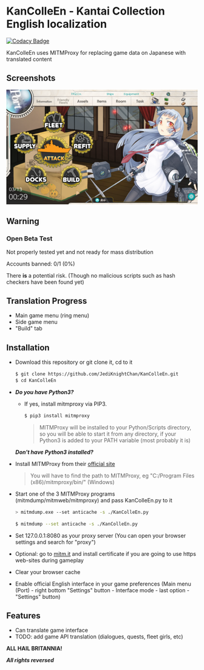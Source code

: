 # KanColleEn - Kantai Collection English localization

[![Codacy Badge](https://api.codacy.com/project/badge/Grade/2efe0aa618504afc8a2943f90d9975e9)](https://app.codacy.com/app/JediKnightChan/KanColleEn?utm_source=github.com&utm_medium=referral&utm_content=JediKnightChan/KanColleEn&utm_campaign=Badge_Grade_Dashboard)

KanColleEn uses MITMProxy for replacing game data on Japanese with translated content

## Screenshots

![Preview 1](./screenshots/1.png)

## Warning

### Open Beta Test

Not properly tested yet and not ready for mass distribution

Accounts banned: 0/1 (0%)

There **is** a potential risk. (Though no malicious
scripts such as hash checkers have been found yet)

## Translation Progress

-   Main game menu (ring menu)
-   Side game menu
-   "Build" tab

## Installation

-   Download this repository or git clone it, cd to it

    ```sh
    $ git clone https://github.com/JediKnightChan/KanColleEn.git
    $ cd KanColleEn
    ```

-   ***Do you have Python3?***

    -   If yes, install mitmproxy via PIP3. 
        ```sh
        $ pip3 install mitmproxy
        ```
        > MITMProxy will be installed to your Python/Scripts directory, so you will be able to start it from any directory,
        > if your Python3 is added to your PATH variable (most probably it is)

    ***Don't have Python3 installed?***

-   Install MITMProxy from their [official site](https://mitmproxy.org/ "link title")

    > You will have to find the path to MITMProxy, eg "C:/Program Files (x86)/mitmproxy/bin/" (Windows)

-   Start one of the 3 MITMProxy programs (mitmdump/mitmweb/mitmproxy) and pass KanColleEn.py to it
    ```sh
    > mitmdump.exe --set anticache -s ./KanColleEn.py
    ```
    ```sh
    $ mitmdump --set anticache -s ./KanColleEn.py
    ```

-   Set 127.0.0.1:8080 as your proxy server
    (You can open your browser settings and search for "proxy")

-   Optional: go to [mitm.it](http://mitm.it/ "link title") and install certificate
    if you are going to use https web-sites during gameplay

-   Clear your browser cache

-   Enable official English interface in your game preferences
    (Main menu (Port) - right bottom "Settings" button - Interface mode - last option - "Settings" button)

## Features

-   Can translate game interface
-   TODO: add game API translation (dialogues, quests, fleet girls, etc)

**ALL HAIL BRITANNIA!**

***All rights reversed***